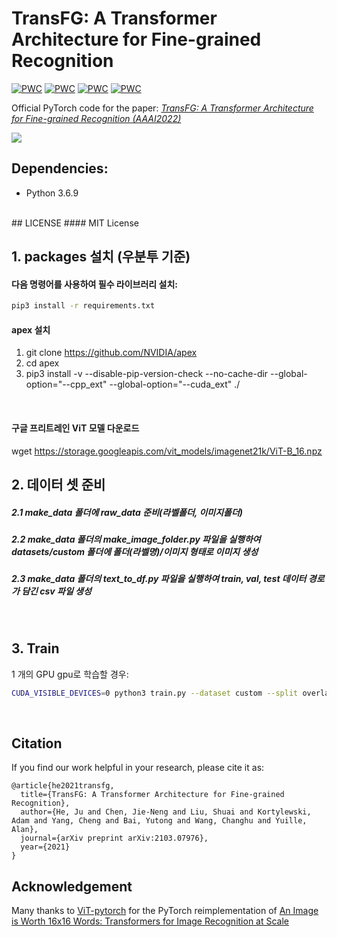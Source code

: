 # TransFG: A Transformer Architecture for Fine-grained Recognition

[![PWC](https://img.shields.io/endpoint.svg?url=https://paperswithcode.com/badge/transfg-a-transformer-architecture-for-fine/fine-grained-image-classification-on-cub-200)](https://paperswithcode.com/sota/fine-grained-image-classification-on-cub-200?p=transfg-a-transformer-architecture-for-fine) [![PWC](https://img.shields.io/endpoint.svg?url=https://paperswithcode.com/badge/transfg-a-transformer-architecture-for-fine/fine-grained-image-classification-on-nabirds)](https://paperswithcode.com/sota/fine-grained-image-classification-on-nabirds?p=transfg-a-transformer-architecture-for-fine) [![PWC](https://img.shields.io/endpoint.svg?url=https://paperswithcode.com/badge/transfg-a-transformer-architecture-for-fine/fine-grained-image-classification-on-stanford-1)](https://paperswithcode.com/sota/fine-grained-image-classification-on-stanford-1?p=transfg-a-transformer-architecture-for-fine) [![PWC](https://img.shields.io/endpoint.svg?url=https://paperswithcode.com/badge/transfg-a-transformer-architecture-for-fine/image-classification-on-inaturalist)](https://paperswithcode.com/sota/image-classification-on-inaturalist?p=transfg-a-transformer-architecture-for-fine)

Official PyTorch code for the paper:  [*TransFG: A Transformer Architecture for Fine-grained Recognition (AAAI2022)*](https://arxiv.org/abs/2103.07976)  

![](./TransFG.png)

## Dependencies:
+ Python 3.6.9
<br>
## LICENSE
#### MIT License
<br>

## 1. packages 설치 (우분투 기준)

#### 다음 명령어를 사용하여 필수 라이브러리 설치:

```bash
pip3 install -r requirements.txt
```  
#### apex 설치 
1. git clone https://github.com/NVIDIA/apex
2. cd apex
3. pip3 install -v --disable-pip-version-check --no-cache-dir --global-option="--cpp_ext" --global-option="--cuda_ext" ./
<br>

#### 구글 프리트레인 ViT 모델 다운로드 

wget https://storage.googleapis.com/vit_models/imagenet21k/ViT-B_16.npz 
<br> 

## 2. 데이터 셋 준비
##### 2.1 make_data 폴더에 raw_data 준비(라벨폴더, 이미지폴더)
##### 2.2 make_data 폴더의 make_image_folder.py 파일을 실행하여 datasets/custom 폴더에 폴더(라벨명)/이미지 형태로 이미지 생성
##### 2.3 make_data 폴더의 text_to_df.py 파일을 실행하여 train, val, test 데이터 경로가 담긴 csv 파일 생성  

<br>

## 3. Train

 1 개의 GPU gpu로 학습할 경우:
```bash
CUDA_VISIBLE_DEVICES=0 python3 train.py --dataset custom --split overlap --num_steps 10000 --fp16 --name sample_run

```
<br>

## Citation

If you find our work helpful in your research, please cite it as:

```
@article{he2021transfg,
  title={TransFG: A Transformer Architecture for Fine-grained Recognition},
  author={He, Ju and Chen, Jie-Neng and Liu, Shuai and Kortylewski, Adam and Yang, Cheng and Bai, Yutong and Wang, Changhu and Yuille, Alan},
  journal={arXiv preprint arXiv:2103.07976},
  year={2021}
}
```
  
## Acknowledgement

Many thanks to [ViT-pytorch](https://github.com/jeonsworld/ViT-pytorch) for the PyTorch reimplementation of [An Image is Worth 16x16 Words: Transformers for Image Recognition at Scale](https://arxiv.org/abs/2010.11929)

